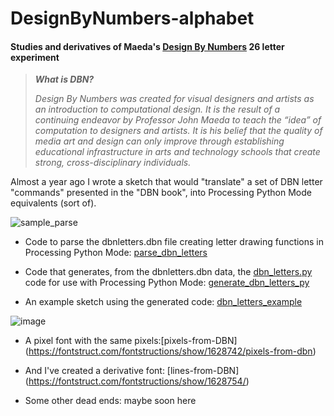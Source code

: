 # DesignByNumbers-alphabet

#### Studies and derivatives of Maeda's [Design By Numbers](https://dbn.media.mit.edu/whatisdbn.html) 26 letter experiment

>***What is DBN?***
>
>*Design By Numbers was created for visual designers and artists as an introduction to computational design. It is the result of a continuing endeavor by Professor John Maeda to teach the “idea” of computation to designers and artists. It is his belief that the quality of media art and design can only improve through establishing educational infrastructure in arts and technology schools that create strong, cross-disciplinary individuals.*

Almost a year ago I wrote a sketch that would "translate" a set of DBN letter "commands" presented in the "DBN book", into Processing Python Mode equivalents (sort of).

![sample_parse](https://raw.githubusercontent.com/villares/DesignByNumbers-alphabet/master/parse_dbn_letters/sample_parse.png)

- Code to parse the dbnletters.dbn file creating letter drawing functions in Processing Python Mode: [parse_dbn_letters](https://github.com/villares/DesignByNumbers-alphabet/tree/master/parse_dbn_letters)

- Code that generates, from the dbnletters.dbn data, the [dbn_letters.py](https://github.com/villares/DesignByNumbers-alphabet/tree/master/dbn_letters_example/dbn_letters.py) code for use with Processing Python Mode: [generate_dbn_letters_py](https://github.com/villares/DesignByNumbers-alphabet/tree/master/generate_dbn_letters_py) 

- An example sketch using the generated code: [dbn_letters_example](https://github.com/villares/DesignByNumbers-alphabet/tree/master/dbn_letters_example)

![image](fontruct.png)

- A pixel font with the same pixels:[pixels-from-DBN] (https://fontstruct.com/fontstructions/show/1628742/pixels-from-dbn)

- And I've created a derivative font: [lines-from-DBN] (https://fontstruct.com/fontstructions/show/1628754/)

- Some other dead ends: maybe soon here

